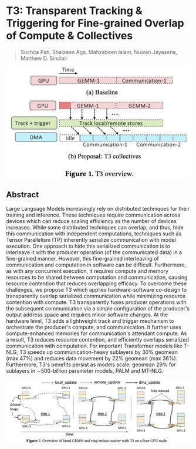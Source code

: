 # T3: Transparent Tracking & Triggering for Fine-grained Overlap of Compute & Collectives

> Suchita Pati, Shaizeen Aga, Mahzabeen Islam, Nuwan Jayasena, Matthew D. Sinclair

![](fig1.png)

## Abstract

Large Language Models increasingly rely on distributed techniques for their
training and inference. These techniques require communication across devices
which can reduce scaling efficiency as the number of devices increases. While
some distributed techniques can overlap, and thus, hide this communication with
independent computations, techniques such as Tensor Parallelism (TP) inherently
serialize communication with model execution. One approach to hide this
serialized communication is to interleave it with the producer operation (of
the communicated data) in a fine-grained manner. However, this fine-grained
interleaving of communication and computation in software can be difficult.
Furthermore, as with any concurrent execution, it requires compute and memory
resources to be shared between computation and communication, causing resource
contention that reduces overlapping efficacy.
  To overcome these challenges, we propose T3 which applies hardware-software
co-design to transparently overlap serialized communication while minimizing
resource contention with compute. T3 transparently fuses producer operations
with the subsequent communication via a simple configuration of the producer's
output address space and requires minor software changes. At the hardware
level, T3 adds a lightweight track and trigger mechanism to orchestrate the
producer's compute, and communication. It further uses compute-enhanced
memories for communication's attendant compute. As a result, T3 reduces
resource contention, and efficiently overlaps serialized communication with
computation. For important Transformer models like T-NLG, T3 speeds up
communication-heavy sublayers by 30% geomean (max 47%) and reduces data
movement by 22% geomean (max 36%). Furthermore, T3's benefits persist as models
scale: geomean 29% for sublayers in $\sim$500-billion parameter models, PALM
and MT-NLG.



![](fig7.png)